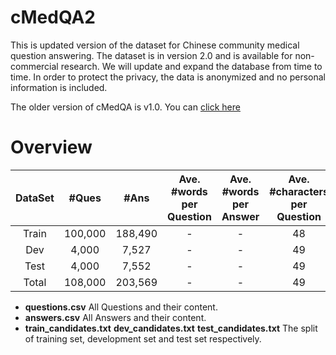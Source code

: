 # cMedQA2
This is updated version of the dataset for Chinese community medical question answering. The dataset is in version 2.0 and is available for non-commercial research. We will update and expand the database from time to time. In order to protect the privacy, the data is anonymized and no personal information is included.

The older version of cMedQA is v1.0. You can [click here](https://github.com/zhangsheng93/cMedQA)

# Overview

| DataSet | #Ques | #Ans | Ave. #words per Question |  Ave. #words per Answer| Ave. #characters per Question | Ave. #characters per Answer |
| :-: | :-: | :-: | :-: | :-: | :-: | :-: |
|Train|100,000|188,490|-|-|48|101|
|Dev|4,000|7,527|-|-|49|101|
|Test|4,000|7,552|-|-|49|100|
|Total|108,000|203,569|-|-|49|101|

* **questions.csv**  All Questions and their content.
* **answers.csv**  All Answers and their content.
* **train_candidates.txt** **dev_candidates.txt** **test_candidates.txt** The split of training set, development set and test set respectively.

